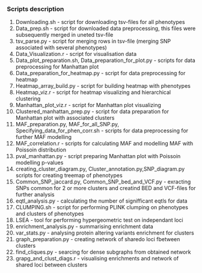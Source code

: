 

### Scripts description
1. Downloading.sh - script for downloading tsv-files for all phenotypes  
2. Data_prep.sh - script for downloaded data preprocessing, this files were subsequently merged in uneted tsv-file  
3. tsv_parse.py - script for merging rows in tsv-file (merging SNP associated with several phenotypes)  
4. Data_Visualization.r - script for visualisation data 
5. Data_plot_preparation.sh, Data_preparation_for_plot.py - scripts for data preprocessing for Manhattan plot  
6. Data_preparation_for_heatmap.py - script for  data preprocessing for heatmap  
7. Heatmap_array_build.py - script for building heatmap with phenotypes  
8. Heatmap_viz.r - script for heatmap visualizing and hierarchical clustering  
9. Manhattan_plot_viz.r - script for Manhattan plot visualizing  
10. Clustered_manhattan_prep.py - script for data preparation for Manhattan plot with associated clusters  
11. MAF_preparation.py, MAF_for_all_SNP.py, Specifying_data_for_phen_corr.sh - scripts for data preprocessing for further MAF modelling
12. MAF_correlation.r - scripts for calculating MAF and modelling MAF with Poissoin distribution
13. pval_manhattan.py - script preparing Manhattan plot with Poissoin modelling p-values
14. creating_cluster_diagram.py, Cluster_annotation.py,SNP_diagram.py scripts for creating treemap of phenotypes
15. Common_SNP_jaccard.py, Common_SNP_bed_and_VCF.py - exracting SNPs common for 2 or more clusters and creatind BED and VCF-files for further analysis
16. eqtl_analysis.py - calculating the number of signifficant eqtls for data
17. CLUMPING.sh - script for performing PLINK clumping on phenotypes and clusters of phenotypes
18. LSEA - tool for performing hypergeometric test on independant loci
19. enrichment_analysis.py - summarising enrichment data
21. var_stats.py - analysing protein altering variants enrichment for clusters
22. graph_preparation.py - creating network of sharedo loci fbetween clusters
23. find_cliques.py - searcing for dense subgraphs from obtained network
24. grapg_and_clust_diags.r - visualising enrichments and network of shared loci between clusters

